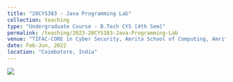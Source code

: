 ```yaml
---
title: "20CYS383 - Java Programming Lab"
collection: teaching
type: "Undergraduate Course - B.Tech CYS [4th Sem]"
permalink: /teaching/2023-20CYS383-Java-Programming-Lab
venue: "TIFAC-CORE in Cyber Security, Amrita School of Computing, Amrita Vishwa Vidyapeetham"
date: Feb-Jun, 2022
location: "Coimbatore, India"
---
```


![](https://img.shields.io/badge/Students-86-blue) <br/> 

